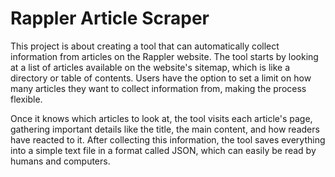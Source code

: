 # Rappler Article Scraper

This project is about creating a tool that can automatically collect information from articles on the Rappler website. The tool starts by looking at a list of articles available on the website's sitemap, which is like a directory or table of contents. Users have the option to set a limit on how many articles they want to collect information from, making the process flexible.

Once it knows which articles to look at, the tool visits each article's page, gathering important details like the title, the main content, and how readers have reacted to it. After collecting this information, the tool saves everything into a simple text file in a format called JSON, which can easily be read by humans and computers.

